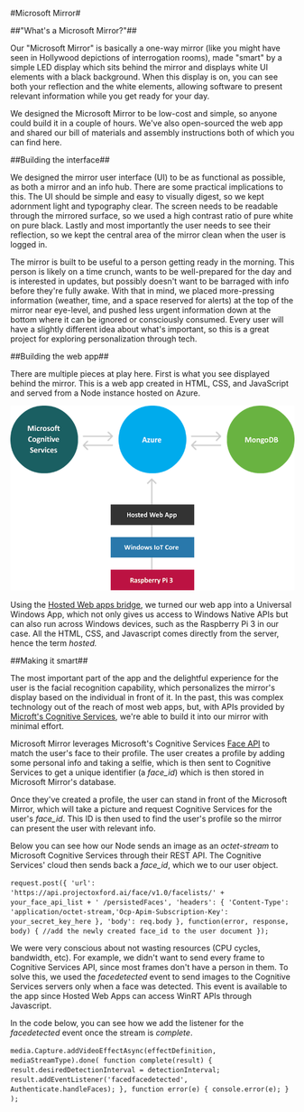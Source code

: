 #Microsoft Mirror#

##"What's a Microsoft Mirror?"##

Our "Microsoft Mirror" is basically a one-way mirror (like you might have seen in Hollywood depictions of interrogation rooms), made "smart" by a simple LED display which sits behind the mirror and displays white UI elements with a black background. When this display is on, you can see both your reflection and the white elements, allowing software to present relevant information while you get ready for your day.

We designed the Microsoft Mirror to be low-cost and simple, so anyone could build it in a couple of hours. We've also open-sourced the web app and shared our bill of materials and assembly instructions both of which you can find here.

##Building the interface##

We designed the mirror user interface (UI) to be as functional as possible, as both a mirror and an info hub. There are some practical implications to this. The UI should be simple and easy to visually digest, so we kept adornment light and typography clear. The screen needs to be readable through the mirrored surface, so we used a high contrast ratio of pure white on pure black. Lastly and most importantly the user needs to see their reflection, so we kept the central area of the mirror clean when the user is logged in.

The mirror is built to be useful to a person getting ready in the morning. This person is likely on a time crunch, wants to be well-prepared for the day and is interested in updates, but possibly doesn't want to be barraged with info before they're fully awake. With that in mind, we placed more-pressing information (weather, time, and a space reserved for alerts) at the top of the mirror near eye-level, and pushed less urgent information down at the bottom where it can be ignored or consciously consumed. Every user will have a slightly different idea about what's important, so this is a great project for exploring personalization through tech.

##Building the web app##

There are multiple pieces at play here. First is what you see displayed behind the mirror. This is a web app created in HTML, CSS, and JavaScript and served from a Node instance hosted on Azure.

![alt text](https://github.com/Criviere/HackGT16/blob/master/magic-mirror-architecture-diagram.png)

Using the [Hosted Web apps bridge](http://microsoftedge.github.io/WebAppsDocs/en-US/win10/HWA.htm), we turned our web app into a Universal Windows App, which not only gives us access to Windows Native APIs but can also run across Windows devices, such as the Raspberry Pi 3 in our case. All the HTML, CSS, and Javascript comes directly from the server, hence the term *hosted.*

##Making it smart##

The most important part of the app and the delightful experience for the user is the facial recognition capability, which personalizes the mirror's display based on the individual in front of it. In the past, this was complex technology out of the reach of most web apps, but, with APIs provided by [Microft's Cognitive Services](https://www.microsoft.com/cognitive-services/), we're able to build it into our mirror with minimal effort.

Microsoft Mirror leverages Microsoft's Cognitive Services [Face API](https://www.microsoft.com/cognitive-services/en-us/face-api) to match the user's face to their profile. The user creates a profile by adding some personal info and taking a selfie, which is then sent to Cognitive Services to get a unique identifier (a *face_id*) which is then stored in Microsoft Mirror's database.

Once they've created a profile, the user can stand in front of the Microsoft Mirror, which will take a picture and request Cognitive Services for the user's *face_id*. This ID is then used to find the user's profile so the mirror can present the user with relevant info.

Below you can see how our Node sends an image as an *octet-stream* to Microsoft Cognitive Services through their REST API. The Cognitive Services' cloud then sends back a *face_id*, which we to our user object.

`request.post({
'url': 'https://api.projectoxford.ai/face/v1.0/facelists/' + your_face_api_list + ' /persistedFaces',
'headers': {
'Content-Type': 'application/octet-stream,'Ocp-Apim-Subscription-Key': your_secret_key_here
},
'body': req.body
}, function(error, response, body) {
  //add the newly created face_id to the user document
});`

We were very conscious about not wasting resources (CPU cycles, bandwidth, etc). For example, we didn't want to send every frame to Cognitive Services API, since most frames don't have a person in them. To solve this, we used the *facedetected* event to send images to the Cognitive Services servers only when a face was detected. This event is available to the app since Hosted Web Apps can access WinRT APIs through Javascript.

In the code below, you can see how we add the listener for the *facedetected* event once the stream is *complete*.

`media.Capture.addVideoEffectAsync(effectDefinition, mediaStreamType).done(
  function complete(result) {
    result.desiredDetectionInterval = detectionInterval;
    result.addEventListener('facedfacedetected', Authenticate.handleFaces);
  }, function error(e) {
      console.error(e);
  }
);`
